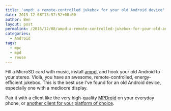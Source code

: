 ```yaml
---
title: 'ampd: a remote-controlled jukebox for your old Android device'
date: 2015-12-08T13:57:52+00:00
author: Ben
layout: post
permalink: /2015/12/08/ampd-a-remote-controlled-jukebox-for-your-old-android-device/
categories:
  - Android
tags:
  - mpc
  - mpd
  - reuse
---
```

Fill a MicroSD card with music, install [ampd](https://play.google.com/store/apps/details?id=be.deadba.ampd), and hook your old Android to your stereo. Violà, you have an awesome, remote-controlled, energy-efficient jukebox. This is the best use I&#8217;ve found for an old Android device, especially one with a mediocre display. 

Pair it with a client like the very high-quality [MPDroid](https://play.google.com/store/apps/details?id=com.namelessdev.mpdroid) on your everyday phone, or [another client for your platform of choice](http://mpd.wikia.com/wiki/Clients).